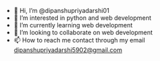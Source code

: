 - 👋 Hi, I’m @dipanshupriyadarshi01
- 👀 I’m interested in python and web development
- 🌱 I’m currently learning web development
- 💞️ I’m looking to collaborate on web development
- 📫 How to reach me contact through my email dipanshupriyadarshi5902@gmail.com

<!---
dipanshupriyadarshi01/dipanshupriyadarshi01 is a ✨ special ✨ repository because its `README.md` (this file) appears on your GitHub profile.
You can click the Preview link to take a look at your changes.
--->
